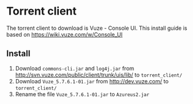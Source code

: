 # Torrent client

The torrent client to download is Vuze - Console UI. This install guide is based on https://wiki.vuze.com/w/Console_UI

## Install

1. Download `commons-cli.jar` and `log4j.jar` from http://svn.vuze.com/public/client/trunk/uis/lib/ to `torrent_client/`
2. Download `Vuze_5.7.6.1-01.jar` from http://dev.vuze.com/ to `torrent_client/`
3. Rename the file `Vuze_5.7.6.1-01.jar` to `Azureus2.jar` 